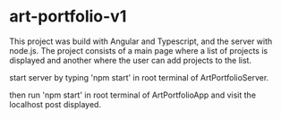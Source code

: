 # art-portfolio-v1
This project was build with Angular and Typescript, and the server with node.js.
The project consists of a main page where a list of projects is displayed and another where the user can add projects to the list.


start server by typing 'npm start' in root terminal of ArtPortfolioServer.

then run 'npm start' in root terminal of ArtPortfolioApp and visit the localhost post displayed.
